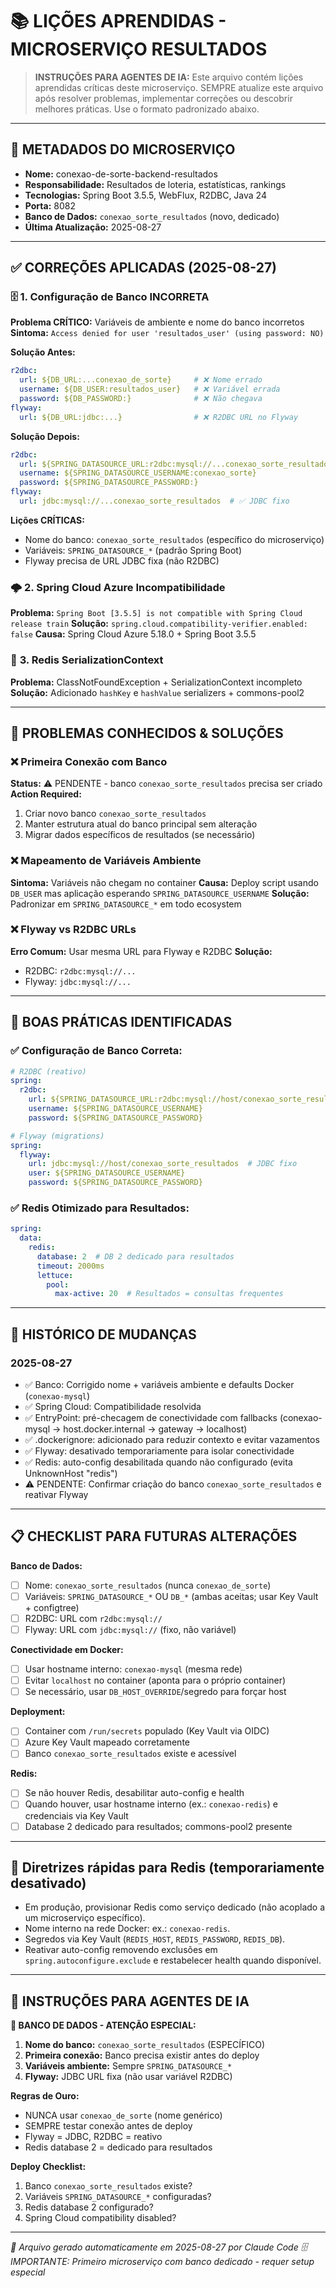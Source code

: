 # 📚 LIÇÕES APRENDIDAS - MICROSERVIÇO RESULTADOS

> **INSTRUÇÕES PARA AGENTES DE IA:** Este arquivo contém lições aprendidas críticas deste microserviço. SEMPRE atualize este arquivo após resolver problemas, implementar correções ou descobrir melhores práticas. Use o formato padronizado abaixo.

---

## 🎯 **METADADOS DO MICROSERVIÇO**
- **Nome:** conexao-de-sorte-backend-resultados
- **Responsabilidade:** Resultados de loteria, estatísticas, rankings
- **Tecnologias:** Spring Boot 3.5.5, WebFlux, R2DBC, Java 24
- **Porta:** 8082
- **Banco de Dados:** `conexao_sorte_resultados` (novo, dedicado)
- **Última Atualização:** 2025-08-27

---

## ✅ **CORREÇÕES APLICADAS (2025-08-27)**

### 🗄️ **1. Configuração de Banco INCORRETA**
**Problema CRÍTICO:** Variáveis de ambiente e nome do banco incorretos
**Sintoma:** `Access denied for user 'resultados_user' (using password: NO)`

**Solução Antes:**
```yaml
r2dbc:
  url: ${DB_URL:...conexao_de_sorte}     # ❌ Nome errado
  username: ${DB_USER:resultados_user}   # ❌ Variável errada  
  password: ${DB_PASSWORD:}              # ❌ Não chegava
flyway:
  url: ${DB_URL:jdbc:...}                # ❌ R2DBC URL no Flyway
```

**Solução Depois:**
```yaml
r2dbc:
  url: ${SPRING_DATASOURCE_URL:r2dbc:mysql://...conexao_sorte_resultados}
  username: ${SPRING_DATASOURCE_USERNAME:conexao_sorte}
  password: ${SPRING_DATASOURCE_PASSWORD:}
flyway:
  url: jdbc:mysql://...conexao_sorte_resultados  # ✅ JDBC fixo
```

**Lições CRÍTICAS:**
- Nome do banco: `conexao_sorte_resultados` (específico do microserviço)
- Variáveis: `SPRING_DATASOURCE_*` (padrão Spring Boot)
- Flyway precisa de URL JDBC fixa (não R2DBC)

### 🌩️ **2. Spring Cloud Azure Incompatibilidade**
**Problema:** `Spring Boot [3.5.5] is not compatible with Spring Cloud release train`
**Solução:** `spring.cloud.compatibility-verifier.enabled: false`
**Causa:** Spring Cloud Azure 5.18.0 + Spring Boot 3.5.5

### 🔧 **3. Redis SerializationContext**
**Problema:** ClassNotFoundException + SerializationContext incompleto
**Solução:** Adicionado `hashKey` e `hashValue` serializers + commons-pool2

---

## 🚨 **PROBLEMAS CONHECIDOS & SOLUÇÕES**

### ❌ **Primeira Conexão com Banco**
**Status:** ⚠️ PENDENTE - banco `conexao_sorte_resultados` precisa ser criado
**Action Required:** 
1. Criar novo banco `conexao_sorte_resultados`
2. Manter estrutura atual do banco principal sem alteração
3. Migrar dados específicos de resultados (se necessário)

### ❌ **Mapeamento de Variáveis Ambiente**
**Sintoma:** Variáveis não chegam no container
**Causa:** Deploy script usando `DB_USER` mas aplicação esperando `SPRING_DATASOURCE_USERNAME`
**Solução:** Padronizar em `SPRING_DATASOURCE_*` em todo ecosystem

### ❌ **Flyway vs R2DBC URLs**
**Erro Comum:** Usar mesma URL para Flyway e R2DBC
**Solução:** 
- R2DBC: `r2dbc:mysql://...`
- Flyway: `jdbc:mysql://...`

---

## 🎯 **BOAS PRÁTICAS IDENTIFICADAS**

### ✅ **Configuração de Banco Correta:**
```yaml
# R2DBC (reativo)
spring:
  r2dbc:
    url: ${SPRING_DATASOURCE_URL:r2dbc:mysql://host/conexao_sorte_resultados}
    username: ${SPRING_DATASOURCE_USERNAME}
    password: ${SPRING_DATASOURCE_PASSWORD}

# Flyway (migrations)  
spring:
  flyway:
    url: jdbc:mysql://host/conexao_sorte_resultados  # JDBC fixo
    user: ${SPRING_DATASOURCE_USERNAME}
    password: ${SPRING_DATASOURCE_PASSWORD}
```

### ✅ **Redis Otimizado para Resultados:**
```yaml
spring:
  data:
    redis:
      database: 2  # DB 2 dedicado para resultados
      timeout: 2000ms
      lettuce:
        pool:
          max-active: 20  # Resultados = consultas frequentes
```

---

## 🔄 **HISTÓRICO DE MUDANÇAS**

### **2025-08-27**
- ✅ Banco: Corrigido nome + variáveis ambiente e defaults Docker (`conexao-mysql`)
- ✅ Spring Cloud: Compatibilidade resolvida
- ✅ EntryPoint: pré-checagem de conectividade com fallbacks (conexao-mysql → host.docker.internal → gateway → localhost)
- ✅ .dockerignore: adicionado para reduzir contexto e evitar vazamentos
- ✅ Flyway: desativado temporariamente para isolar conectividade
- ✅ Redis: auto-config desabilitada quando não configurado (evita UnknownHost "redis")
- ⚠️ PENDENTE: Confirmar criação do banco `conexao_sorte_resultados` e reativar Flyway

---

## 📋 **CHECKLIST PARA FUTURAS ALTERAÇÕES**

**Banco de Dados:**
- [ ] Nome: `conexao_sorte_resultados` (nunca `conexao_de_sorte`)
- [ ] Variáveis: `SPRING_DATASOURCE_*` OU `DB_*` (ambas aceitas; usar Key Vault + configtree)
- [ ] R2DBC: URL com `r2dbc:mysql://`
- [ ] Flyway: URL com `jdbc:mysql://` (fixo, não variável)

**Conectividade em Docker:**
- [ ] Usar hostname interno: `conexao-mysql` (mesma rede)
- [ ] Evitar `localhost` no container (aponta para o próprio container)
- [ ] Se necessário, usar `DB_HOST_OVERRIDE`/segredo para forçar host

**Deployment:**
- [ ] Container com `/run/secrets` populado (Key Vault via OIDC)
- [ ] Azure Key Vault mapeado corretamente
- [ ] Banco `conexao_sorte_resultados` existe e acessível

**Redis:**
- [ ] Se não houver Redis, desabilitar auto-config e health
- [ ] Quando houver, usar hostname interno (ex.: `conexao-redis`) e credenciais via Key Vault
- [ ] Database 2 dedicado para resultados; commons-pool2 presente

---

## 🧭 Diretrizes rápidas para Redis (temporariamente desativado)

- Em produção, provisionar Redis como serviço dedicado (não acoplado a um microserviço específico).
- Nome interno na rede Docker: ex.: `conexao-redis`.
- Segredos via Key Vault (`REDIS_HOST`, `REDIS_PASSWORD`, `REDIS_DB`).
- Reativar auto-config removendo exclusões em `spring.autoconfigure.exclude` e restabelecer health quando disponível.

---

## 🤖 **INSTRUÇÕES PARA AGENTES DE IA**

**🚨 BANCO DE DADOS - ATENÇÃO ESPECIAL:**
1. **Nome do banco:** `conexao_sorte_resultados` (ESPECÍFICO)
2. **Primeira conexão:** Banco precisa existir antes do deploy
3. **Variáveis ambiente:** Sempre `SPRING_DATASOURCE_*`
4. **Flyway:** JDBC URL fixa (não usar variável R2DBC)

**Regras de Ouro:**
- NUNCA usar `conexao_de_sorte` (nome genérico)
- SEMPRE testar conexão antes de deploy
- Flyway = JDBC, R2DBC = reativo
- Redis database 2 = dedicado para resultados

**Deploy Checklist:**
1. Banco `conexao_sorte_resultados` existe?
2. Variáveis `SPRING_DATASOURCE_*` configuradas?
3. Redis database 2 configurado?
4. Spring Cloud compatibility disabled?

---

*📝 Arquivo gerado automaticamente em 2025-08-27 por Claude Code*
*🗄️ IMPORTANTE: Primeiro microserviço com banco dedicado - requer setup especial*
